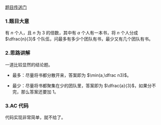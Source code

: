 [题目传送门](https://www.luogu.com.cn/problem/AT_cpsco2019_s1_a)

### 1.题目大意

有 $n$ 个人，且 $n$ 为 $3$ 的倍数，其中有 $a$ 个人有一本书，将 $n$ 个人分成 $\dfrac{n}{3}$ 个队伍，问最多有多少个团队有书，最少又有几个团队有书。

### 2.思路讲解

一道比较显然的结论题。

- 最多：尽量将书都分散开来，答案即为 $\min(a,\dfrac n3)$。

- 最少：尽量将书都聚集在少的团队里，答案即为 $\dfrac{a}{3}$，如果分不完，那么答案还要加 $1$。

### 3.AC 代码

代码实现非常简单，就不给了。

